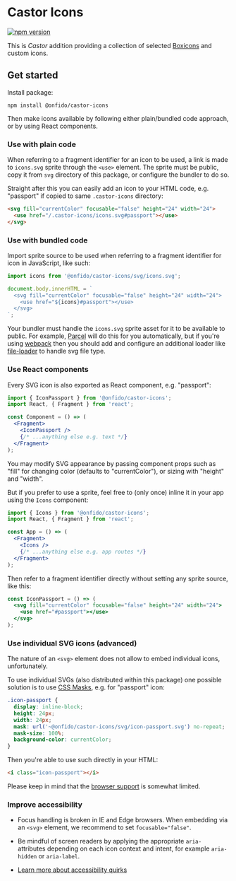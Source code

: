 # Castor Icons

[![npm version](https://img.shields.io/npm/v/@onfido/castor-icons.svg?style=flat-square)](https://www.npmjs.com/package/@onfido/castor-icons)

This is _Castor_ addition providing a collection of selected [Boxicons](https://boxicons.com/) and custom icons.

## Get started

Install package:

    npm install @onfido/castor-icons

Then make icons available by following either plain/bundled code approach, or by using React components.

### Use with plain code

When referring to a fragment identifier for an icon to be used, a link is made to `icons.svg` sprite through the `<use>` element. The sprite must be public, copy it from `svg` directory of this package, or configure the bundler to do so.

Straight after this you can easily add an icon to your HTML code, e.g. "passport" if copied to same `.castor-icons` directory:

```html
<svg fill="currentColor" focusable="false" height="24" width="24">
  <use href="/.castor-icons/icons.svg#passport"></use>
</svg>
```

### Use with bundled code

Import sprite source to be used when referring to a fragment identifier for icon in JavaScript, like such:

```js
import icons from '@onfido/castor-icons/svg/icons.svg';

document.body.innerHTML = `
  <svg fill="currentColor" focusable="false" height="24" width="24">
    <use href="${icons}#passport"></use>
  </svg>
`;
```

Your bundler must handle the `icons.svg` sprite asset for it to be available to public. For example, [Parcel](https://parceljs.org/) will do this for you automatically, but if you're using [webpack](https://webpack.js.org/) then you should add and configure an additional loader like [file-loader](https://webpack.js.org/loaders/file-loader/) to handle svg file type.

### Use React components

Every SVG icon is also exported as React component, e.g. "passport":

```jsx
import { IconPassport } from '@onfido/castor-icons';
import React, { Fragment } from 'react';

const Component = () => (
  <Fragment>
    <IconPassport />
    {/* ...anything else e.g. text */}
  </Fragment>
);
```

You may modify SVG appearance by passing component props such as "fill" for changing color (defaults to "currentColor"), or sizing with "height" and "width".

But if you prefer to use a sprite, feel free to (only once) inline it in your app using the `Icons` component:

```jsx
import { Icons } from '@onfido/castor-icons';
import React, { Fragment } from 'react';

const App = () => (
  <Fragment>
    <Icons />
    {/* ...anything else e.g. app routes */}
  </Fragment>
);
```

Then refer to a fragment identifier directly without setting any sprite source, like this:

```jsx
const IconPassport = () => (
  <svg fill="currentColor" focusable="false" height="24" width="24">
    <use href="#passport"></use>
  </svg>
);
```

### Use individual SVG icons (advanced)

The nature of an `<svg>` element does not allow to embed individual icons, unfortunately.

To use individual SVGs (also distributed within this package) one possible solution is to use [CSS Masks](https://developer.mozilla.org/docs/Web/CSS/mask), e.g. for "passport" icon:

```css
.icon-passport {
  display: inline-block;
  height: 24px;
  width: 24px;
  mask: url('~@onfido/castor-icons/svg/icon-passport.svg') no-repeat;
  mask-size: 100%;
  background-color: currentColor;
}
```

Then you're able to use such directly in your HTML:

```html
<i class="icon-passport"></i>
```

Please keep in mind that the [browser support](https://caniuse.com/#feat=css-masks) is somewhat limited.

### Improve accessibility

- Focus handling is broken in IE and Edge browsers. When embedding via an `<svg>` element, we recommend to set `focusable="false"`.

- Be mindful of screen readers by applying the appropriate `aria-` attributes depending on each icon context and intent, for example `aria-hidden` or `aria-label`.

- [Learn more about accessibility quirks](https://simplyaccessible.com/article/7-solutions-svgs/)

